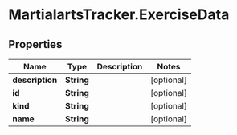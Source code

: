 # MartialartsTracker.ExerciseData

## Properties
Name | Type | Description | Notes
------------ | ------------- | ------------- | -------------
**description** | **String** |  | [optional] 
**id** | **String** |  | [optional] 
**kind** | **String** |  | [optional] 
**name** | **String** |  | [optional] 


